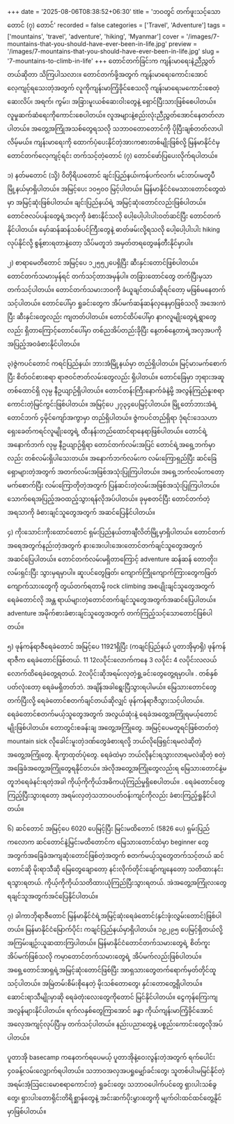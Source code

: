 +++
date = '2025-08-06T08:38:52+06:30'
title = 'ဘဝတွင် တက်ဖူးသင့်သော တောင် (၇) တောင်'
recorded = false
categories = ['Travel', 'Adventure']
tags = ['mountains', 'travel', 'adventure', 'hiking', 'Myanmar']
cover = '/images/7-mountains-that-you-should-have-ever-been-in-life.jpg'
preview = '/images/7-mountains-that-you-should-have-ever-been-in-life.jpg'
slug = '7-mountains-to-climb-in-life'
+++
တောင်တက်ခြင်းက ကျန်းမာရေးနဲ့ညီညွှတ်တယ်ဆိုတာ သိကြပါသလား။ တောင်တက်ဖို့အတွက် ကျန်းမာရေးကောင်းအောင် လေ့ကျင့်ရသေးတဲ့အတွက် လူကိုကျန်းမာကြံ့ခိုင်စေသလို ကျန်းမာရေးမကောင်းစေတဲ့ ဆေးလိပ်၊ အရက်၊ ကွမ်း၊ အခြားမူးယစ်ဆေးဝါးတွေနဲ့ ရှောင်ပြီးသားဖြစ်စေပါတယ်။ လူမှုဆက်ဆံရေးကိုကောင်းစေပါတယ်။ လူအများနဲ့စည်းလုံးညီညွှတ်အောင်နေတတ်လာပါတယ်။ အတွေ့အကြုံအသစ်တွေရသလို သဘာဝတောတောင်ကို ပိုပြီးချစ်တတ်လာပါလိမ့်မယ်။ ကျန်းမာရေးကို ထောက်ပံ့ပေးနိုင်တဲ့အားကစားတစ်မျိုးဖြစ်လို့ မြန်မာနိုင်ငံမှ တောင်တက်လေ့ကျင့်ရင်း တက်သင့်တဲ့တောင် (၇) တောင်ဖော်ပြပေးလိုက်ရပါတယ်။

၁) နတ်မတောင် (သို့) ဝိတိုရိယတောင်
ချင်းပြည်နယ်၊ကန်ပက်လက်၊ မင်းတပ်၊မတူပီမြို့နယ်မှာရှိပါတယ်။ အမြင့်ပေး ၁၀၅၀၀ မြင့်ပါတယ်။ မြန်မာနိုင်ငံမေသားတောင်တွေထဲမှာ အမြင့်ဆုံးဖြစ်ပါတယ်။ ချင်းပြည်နယ်ရဲ့ အမြင့်ဆုံးတောင်လည်းဖြစ်ပါတယ်။ တောင်ဇလပ်ပန်းတွေရဲ့အလှကို ခံစားနိုင်သလို ပေါ့ပေါ့ပါးပါးဝတ်ဆင်ပြီး တောင်တက်နိုင်ပါတယ်။ မှော်ဆန်ဆန်သစ်ပင်ကြီးတွေနဲ့ ဓာတ်ဖမ်းလို့ရသလို ပေါ့ပေါ့ပါးပါး hiking လုပ်နိုင်လို့ စွန့်စားရတာနဲ့တော့ သိပ်မတူဘဲ အမှတ်တရတွေဖန်တီးနိုင်မှာပါ။

၂) စာရာမေတိတောင်
အမြင့်ပေ ၁၂၅၅၂ပေရှိပြီး ဆီးနှင်းတောင်ဖြစ်ပါတယ်။ တောင်တက်သမားမှန်ရင် တက်သင့်တာအမှန်ပါ။ တခြားတောင်တွေ တက်ပြီးမှသာ တက်သင့်ပါတယ်။ တောင်တက်သမားဘဝကို ခံယူချင်တယ်ဆိုရင်တော့ မဖြစ်မနေတက်သင့်ပါတယ်။ တောင်ပေါ်မှာ ရှုခင်းတွေက အိပ်မက်ဆန်ဆန်လှနေမှာဖြစ်သလို အအေးကဲပြီး ဆီးနှင်းတွေလည်း ကျတတ်ပါတယ်။ တောင်ထိပ်ပေါ်မှာ နာဂလူမျိုးတွေရဲ့ရွာတွေလည်း ရှိတာကြောင့်တောင်ပေါ်မှာ တစ်ညအိပ်တည်းခိုပြီး နေ့တစ်နေ့တာရဲ့အလှအပကို အပြည့်အဝခံစားနိုင်ပါတယ်။

၃)ဇွဲကပင်တောင်
ကရင်ပြည်နယ်၊ ဘားအံမြို့နယ်မှာ တည်ရှိပါတယ်။ မြင့်မားမက်စောက်ပြီး စိတ်ဝင်စားစရာ ရာဇဝင်ဇာတ်လမ်းတွေလည်း ရှိပါတယ်။ တောင်ခြေမှာ ဘုရားအဆူတစ်ထောင်ရှိ လုမ္ပ
နီဥယျာဉ်ရှိပါတယ်။ တောင်တန်းကြီးနောက်ခံနဲ့မို့ အလွန်ကြည်နူးစရာကောင်းတဲ့မြင်ကွင်းဖြစ်ပါတယ်။ အမြင့်ပေ ၂၇၃၄ပေမြင့်ပါတယ်။ မြို့တော်ဘားအံရဲ့တောင်ဘက် ၄မိုင်ကျော်အကွာမှာ တည်ရှိပါတယ်။ ဇွဲကပင်တည်ရှိရာ ဒုံရင်းဒေသဟာ ရှေးခေတ်ကရင်လူမျိုးတွေရဲ့ ထီးနန်းတည်ထောင်ရာနေရာဖြစ်ပါတယ်။ တောင်ရဲ့အနောက်ဘက် လုမ္ပ
နီဥယျာဉ်ရှိရာ တောင်တက်လမ်းအပြင် တောင်ရဲ့အရှေ့ဘက်မှာလည်း တစ်လမ်းရှိပါသေးတယ်။ အနောက်ဘက်လမ်းက လမ်းကြောရှည်ပြီး ဆင်ခြေရှောများတဲ့အတွက် အတက်လမ်းအဖြစ်အသုံးပြုကြပါတယ်။ အရှေ့ဘက်လမ်းကတော့ မက်စောက်ပြီး လမ်းကြောတိုတဲ့အတွက် ပြန်ဆင်းတဲ့လမ်းအဖြစ်အသုံးပြုကြပါတယ်။ သောက်ရေအပြည့်အဝထည့်သွားရန်လိုအပ်ပါတယ်။ ခုမှစတင်ပြီး တောင်တက်တဲ့အရသာကို ခံစားချင်သူတွေအတွက် အဆင်ပြေနိုင်ပါတယ်။

၄) ကိုးသောင်းကိုးထောင်တောင်
ရှမ်းပြည်နယ်တာချီလိတ်မြို့မှာရှိပါတယ်။ တောင်တက်အရေအတွက်နည်းတဲ့အတွက် နားအေးပါးအေးတောင်တက်ချင်သူတွေအတွက် အဆင်ပြေပါတယ်။ တောင်တက်လမ်းမရှိတာကြောင့် adventure ဆန်ဆန် တောတိုး၊လမ်းရှင်းပြီး သွားမှရမှာပါ။ ဆူးပင်တွေဖြတ်၊ ကျောက်ကြိုကျောက်ကြားတွေကဖြတ် ကျောက်သားတွေကို တွယ်တက်ရတာမို့ rock climbing အစပျိုးချင်သူတွေအတွက် ရေခဲတောင်လို အန္တ
ရာယ်များတဲ့တောင်တက်ချင်သူတွေအတွက်အဆင်ပြေပါတယ်။ adventure အမိုက်စားခံစားချင်သူတွေအတွက် တက်ကြည့်သင့်သောတောင်ဖြစ်ပါတယ်။

၅) ဖုန်ကန်ရာဇီရေခဲတောင်
အမြင့်ပေ 11921ရှိပြီး (ကချင်ပြည်နယ် ပူတာအိုမှာရှိ) ဖုန်ကန်ရာဇီက ရေခဲတောင်ဖြစ်တယ်. 11 12လပိုင်းလောက်ကနေ 3 လပိုင်း 4 လပိုင်းလလယ်လောက်ထိရေခဲတွေ့ရတယ်. 2လပိုင်းဆိုအရမ်းလှတဲ့ရှု့ခင်းတွေတွေ့ရမှာပါ။ . တစ်နှစ်ပတ်လုံးတော့ ရေခဲမရှိတတ်ဘဲ. အချိန်အခါရွေးပြီသွားရပါမယ်။ မြေသားတောင်တွေတက်ပြီးလို့ ရေခဲတောင်စတက်ချင်တယ်ဆိုလျှင် ဖုန်ကန်ရာဇီသွားသင့်ပါတယ်။. ရေခဲတောင်စတက်မယ့်သူတွေအတွက် အလွယ်ဆုံးနဲ့ ရေခဲအတွေ့အကြုံရမယ့်တောင်မျိုးဖြစ်ပါတယ်။ တောတွင်းစခန်းချ အတွေ့အကြုံတွေ. အမြင့်ပေမတူရင်ဖြစ်တတ်တဲ့ mountain sick လိုခေါင်းမူးတဲ့ဒဏ်တွေခံစားရလို့ ဘယ်လိုဖြေရှင်းရမလဲဆိုတဲ့အတွေ့အကြုံတွေ. ရိက္ခာထုတ်ပုံတွေ. ရေခဲထဲမှာ ဘယ်လိုနင်းရသွားလာရမလဲဆိုတဲ့ စတဲ့အခြေခံအတွေ့အကြုံတွေရနိုင်တယ်။
အဲလိုအတွေ့အကြုံတွေလည်းရ မြေသားတောင်နဲ့မတူဘဲရေခဲနင်းရတဲ့အခါ ကိုယ့်ကိုကိုယ်အဓိကယုံကြည်မှုရှိစေပါတယ်။ . ရေခဲတောင်တွေကြည့်ပြီးသွားရတော့ အရမ်းလှတဲ့သဘာဝပတ်ဝန်းကျင်ကိုလည်း ခံစားကြည့်ရှုနိုင်ပါတယ်။

၆) ဆင်တောင်
အမြင့်ပေ 6020 ပေမြင့်ပြီး မြင်းမထိတောင် (5826 ပေ) ရှမ်းပြည်ကလောက ဆင်တောင်နဲ့မြင်းမထိတောင်က မြေသားတောင်ထဲမှာ beginner တွေအတွက်အခြေခံအကျဆုံးတောင်ဖြစ်တဲ့အတွက် စတက်မယ့်သူတွေတက်သင့်တယ် ဆင်တောင်ဆို မိုးရာသီဆို မြေတွေချောတော့ နင်းလိုက်တိုင်းချော်ကျနေတော့ သတိထားနင်းရသွားရတယ်. ကိုယ့်ကိုကိုယ်သတိထားယုံကြည်ပြီးသွားရတယ်. အဲအတွေ့အကြုံလးတွေရချင်သူအတွက်အင်ပြေနိုင်ပါတယ်။

၇) ခါကာဘိုရာဇီတောင်
မြန်မာနိုင်ငံရဲ့အမြင့်ဆုံးရေခဲတောင်(နှင်းဖုံးလွှမ်းတောင်)ဖြစ်ပါတယ်။ မြန်မာနိုင်ငံမြောက်ပိုင်း ကချင်ပြည်နယ်မှာရှိပါတယ်။ ၁၉၂၉၅ ပေမြင့်ရှိတယ်လို့ အကြမ်းဖျဉ်းယူဆထားကြပါတယ်။ မြန်မာနိုင်ငံတောင်တက်သမားတွေရဲ့ စိတ်ကူးအိပ်မက်ဖြစ်သလို ကမ့ာတောင်တက်သမားတွေရဲ့ အိပ်မက်လည်းဖြစ်ပါတယ်။ အရှေ့တောင်အာရှရဲ့အမြင့်ဆုံးတောင်ဖြစ်ပြီး အာရှသားတွေတက်ရောက်မှတ်တိုင်ထူသင့်ပါတယ်။ အမြဲတမ်းစိမ်းစိုနေတဲ့ မိုးသစ်တောတွေ၊ နှင်းတောတွေ့ရှိပါတယ်။ ဆောင်းရာသီမျိုးမှာဆို ရေခဲတုံးလေးတွေကိုတောင် မြင်နိုင်ပါတယ်။
ငွေကုန်ကြေးကျအလွန်များနိုင်ပါတယ်။ ရက်လနှစ်တွေကြာအောင် ခန္ဓာ
ကိုယ်ကျန်းမာကြံ့ခိုင်အောင် အလေ့အကျင့်လုပ်ပြီးမှ တက်သင့်ပါတယ်။ နည်းပညာတွေနဲ့ ပစ္စည်းကောင်းတွေလိုအပ်ပါတယ်။

ပူတာအို basecamp ကနေတက်ရပေမယ့် ပူတာအိုနဲ့ဝေးလွန်းတဲ့အတွက် ရက်ပေါင်း ၄၀ခန့်လမ်းလျှောက်ရပါတယ်။ သဘာဝအလှအပရှုမျှော်ခင်းတွေ၊ သူတစ်ပါးမမြင်နိုင်တဲ့ အရမ်းအံ့သြငေးမောစရာကောင်းတဲ့ ရှုခင်းတွေ၊ သဘာဝပေါက်ပင်တွေ ရှားပါးသစ်ခွတွေ၊ ရှားပါးတောရိုင်းတိရိစ္ဆာန်တွေနဲ့ အင်းဆက်ပိုးမွှားတွေကို မျက်ဝါးထင်ထင်တွေ့နိုင်မှာဖြစ်ပါတယ်။
